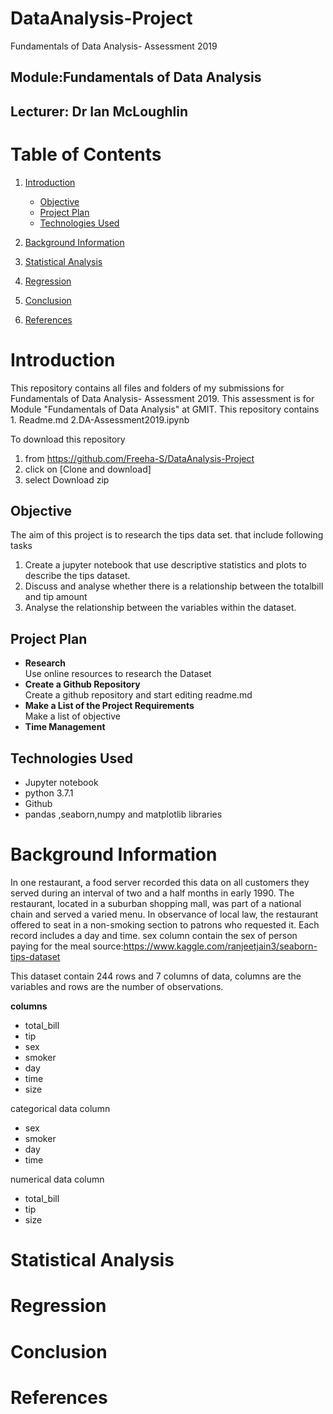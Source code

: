 # DataAnalysis-Project

Fundamentals of Data Analysis- Assessment 2019

## Module:Fundamentals of Data Analysis

## Lecturer: Dr Ian McLoughlin

# Table of Contents <a name="Table"></a>
1. [Introduction](#introduction)
   - [Objective](#objective)
   - [Project Plan](#project_plan)
   - [Technologies Used](#technology)
2. [Background Information](#background)

3. [Statistical Analysis](#statistics)
4. [Regression](#regression)

5. [Conclusion](#conclusion)
6. [References](#Reference)


# Introduction <a name="introduction"></a>
 This repository contains all files and folders of my submissions for Fundamentals of Data Analysis- Assessment 2019.
 This assessment is for Module "Fundamentals of Data Analysis" at GMIT. This repository contains
    1. Readme.md
    2.DA-Assessment2019.ipynb
 
 
 To download this repository 
1. from https://github.com/Freeha-S/DataAnalysis-Project 
2. click on [Clone and download]
3. select Download zip

## Objective<a name="objective"></a>
The aim of this project is to research the tips data set. that include following tasks
1. Create a jupyter notebook that use descriptive statistics and plots to describe the tips dataset.
2. Discuss and analyse whether there is a relationship between the totalbill and tip amount
3. Analyse the relationship between the variables within the dataset.


## Project Plan <a name="plan"></a>
- **Research**<br>
   Use online resources to research the Dataset 
- **Create a Github Repository**<br>
   Create a github repository and start editing readme.md
- **Make a List of the Project Requirements**<br>
   Make a list of objective
- **Time Management**<br>
   

## Technologies Used <a name="technology"></a>
- Jupyter notebook
- python 3.7.1
- Github
- pandas ,seaborn,numpy and matplotlib libraries


# Background Information <a name="background"></a>
In one restaurant, a food server recorded this data on all customers they served during an interval of two and a half months in early 1990. The restaurant, located in a suburban shopping mall, was part of a national chain and served a varied menu. In observance of local law, the restaurant offered to seat in a non-smoking section to patrons who requested it. Each record includes a day and time. sex column contain the sex of person paying for the meal source:https://www.kaggle.com/ranjeetjain3/seaborn-tips-dataset

This dataset contain 244 rows and 7 columns of data, columns are the variables and rows are the number of observations.

__columns__
 - total_bill
 - tip
 - sex 
 - smoker
 - day
 - time
 - size    
 
categorical data column
 - sex 
 - smoker
 - day
 - time
 
 numerical data column
 - total_bill
 - tip
 - size    

# Statistical Analysis <a name="statistics"></a>


# Regression <a name="regression"></a>



# Conclusion <a name="conclusion"></a>


# References <a name="References"></a>

